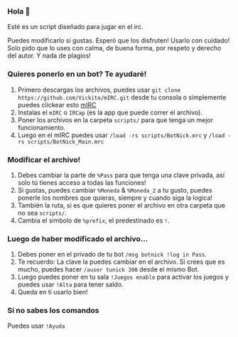 ### Hola 👋

Esté es un script diseñado para jugar en el irc.

Puedes modificarlo si gustas.
Esperó que los disfruten!
Usarlo con cuidado! 
Solo pido que lo uses con calma, de buena forma, por respeto y derecho del autor.
Y nada de plagios!


### Quieres ponerlo en un bot? Te ayudaré!
1) Primero descargas los archivos, puedes usar `git clone https://github.com/Vickito/mIRC.git` desde tu consola o simplemente puedes clickear esto [mIRC](https://github.com/Vickito/mIRC/archive/refs/heads/main.zip)
2) Instalas el `mIRC` o `IRCap` (es la app que puede correr el archivo).
3) Poner los archivos en la carpeta `scripts/` para que tenga un mejor funcionamiento.
4) Luego en el mIRC puedes usar `/load -rs scripts/BotNick.mrc` y `/load -rs scripts/BotNick_Main.mrc`

### Modificar el archivo!
1) Debes cambiar la parte de `%Pass` para que tenga una clave privada, así solo tú tienes acceso a todas las funciones!
2) Si gustas, puedes cambiar `%Moneda` & `%Moneda_2` a tu gusto, puedes ponerle los nombres que quieras, siempre y cuando siga la logica!
3) También la ruta, si es que quieres poner el archivo en otra carpeta que no sea `scripts/`.
4) Cambia el simbolo de `%prefix`, el predestinado es `!`.

### Luego de haber modificado el archivo...
1) Debes poner en el privado de tu bot `/msg botnick !log in Pass`.
2) Te recuerdo: La clave la puedes cambiar en el archivo. Si crees que es mucho, puedes hacer `/auser tunick 300` desde el mismo Bot.
3) Luego puedes poner en tu sala `!Juegos enable` para activar los juegos y puedes usar `!Alta` para tener saldo.
4) Queda en ti usarlo bien!

### Si no sabes los comandos
Puedes usar `!Ayuda`
